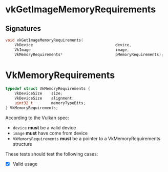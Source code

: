 # vkGetImageMemoryRequirements

## Signatures
```c++
void vkGetImageMemoryRequirements(
    VkDevice                                    device,
    VkImage                                     image,
    VkMemoryRequirements*                       pMemoryRequirements);
```

# VkMemoryRequirements
```c++
typedef struct VkMemoryRequirements {
    VkDeviceSize    size;
    VkDeviceSize    alignment;
    uint32_t        memoryTypeBits;
} VkMemoryRequirements;
```

According to the Vulkan spec:
- `device` **must** be a valid device
- `image` **must** have come from device
- `VkMemoryRequirements` **must** be a pointer to a VkMemoryRequirements
structure

These tests should test the following cases:
- [x] Valid usage